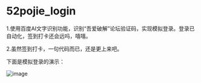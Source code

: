 # 52pojie_login
1.使用百度AI文字识别功能，识别“吾爱破解”论坛验证码，实现模拟登录。登录已自动化，签到打卡还会远吗，嘻嘻。

2.虽然签到打卡，一句代码而已，还是更上来吧。

下面是模拟登录的演示：


![image](https://github.com/hfxjd9527/52pojie_login/blob/master/52pojie.gif)
